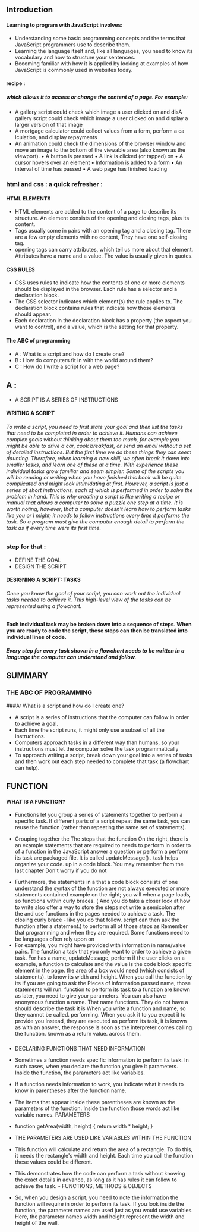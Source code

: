 ## Introduction
####  Learning to program with JavaScript involves: 
- Understanding some basic programming concepts and the terms that JavaScript programmers use to describe them.
- Learning the language itself and, like all languages, you need to know its vocabulary and how to structure your sentences.
- Becoming familiar with how it is applied by looking at examples of how JavaScript is commonly used in websites today.

#### recipe :
##### which allows it to access or change the content of a page. For example:
- A gallery script could check which
image a user clicked on and disA gallery script could check which image a user clicked on and display a larger version of that image
- A mortgage calculator could collect values from a form, perform a ca lculation, and display repayments 
- An animation could check the dimensions of the browser window and move an image to the bottom of the viewable area (also known as the viewport).
• A button is pressed
• A link is clicked (or tapped) on
• A cursor hovers over an element
• Information is added to a form
• An interval of time has passed
• A web page has finished loading

### html and css : a quick refresher :
####  HTML ELEMENTS 
- HTML elements are added to the content of a page to describe its structure. An element consists of the opening and closing tags, plus its content. 
- Tags usually come in pairs with an opening tag and a closing tag. There are a few empty elements with no     content,  They have one self-closing tag. 
- opening tags can carry attributes, which tell us more about that element. Attributes have a name and a value. The value is usually given in quotes. 
#### CSS RULES 
- CSS uses rules to indicate how the contents of one or more elements should be displayed in the browser. Each rule has a selector and a declaration block.
- The CSS selector indicates which element(s) the rule applies to. The declaration block contains rules that indicate how those elements should appear. 
- Each declaration in the declaration block has a property (the aspect you want to control), and a value, which is the setting for that property. 
#### The ABC of programming 
- A : What is a script and how do I create one?
- B : How do computers fit in with the world around them?
- C : How do I write a script for a web page?
## A :
- A SCRIPT IS A SERIES OF INSTRUCTIONS
#### WRITING A SCRIPT
###### To write a script, you need to first state your goal and then list the tasks that need to be completed in order to achieve it. Humans can achieve complex goals without thinking about them too much, for example you might be able to drive a car, cook breakfast, or send an email without a set of detailed instructions. But the first time we do these things they can seem daunting. Therefore, when learning a new skill, we often break it down into smaller tasks, and learn one of these at a time. With experience these individual tasks grow familiar and seem simpler. Some of the scripts you will be reading or writing when you have finished this book will be quite complicated and might look intimidating at first. However, a script is just a series of short instructions, each of which is performed in order to solve the problem in hand. This is why creating a script is like writing a recipe or manual that allows a computer to solve a puzzle one step at a time. It is worth noting, however, that a computer doesn't learn how to perform tasks like you or I might; it needs to follow instructions every time it performs the task. So a program must give the computer enough detail to perform the task as if every time were its first time.
### step for that :
-  DEFINE THE GOAL
- DESIGN THE SCRIPT
#### DESIGNING A SCRIPT: TASKS 
###### Once you know the goal of your script, you can work out the individual tasks needed to achieve it. This high-level view of the tasks can be represented using a flowchart.
#### Each individual task may be broken down into a sequence of steps. When you are ready to code the script, these steps can then be translated into individual lines of code. 

##### Every step for every task shown in a flowchart needs to be written in a language the computer can understand and follow.
## SUMMARY 
### THE ABC OF PROGRAMMING  
###A: What is a script and how do I create one? 
- A script is a series of instructions that the computer can follow in order to achieve a goal. 
- Each time the script runs, it might only use a subset of all the instructions.
- Computers approach tasks in a different way than humans, so your instructions must let the computer solve the task programmatically
-  To approach writing a script, break down your goal into a series of tasks and then work out each step needed to complete that task (a flowchart can help). 
## FUNCTION
#### WHAT IS A FUNCTION?
* Functions let you group a series of statements together to perform a specific task. If different parts of a script repeat the same task, you can reuse the function (rather than repeating the same set of statements).

* Grouping together the The steps that the function On the right, there is an example statements that are required to needs to perform in order to of a function in the JavaScript answer a question or perform a perform its task are packaged file. It is called updateMessage() . task helps organize your code. up in a code block. You may remember from the last chapter Don't worry if you do not
- Furthermore, the statements in a that a code block consists of one understand the syntax of the function are not always executed or more statements contained example on the right; you will when a page loads, so functions within curly braces. ( And you do take a closer look at how to write also offer a way to store the steps not write a semicolon after the and use functions in the pages needed to achieve a task. The closing curly brace - like you do that follow. script can then ask the function after a statement.) to perform all of those steps as Remember that programming and when they are required. Some functions need to be languages often rely upon on
- For example, you might have provided with information in name/value pairs. The function a task that you only want to order to achieve a given task. For has a name, updateMessage, perform if the user clicks on a example, a function to calculate and the value is the code block specific element in the page. the area of a box would need (which consists of statements). to know its width and height. When you call the function by its If you are going to ask the Pieces of information passed name, those statements will run. function to perform its task to a function are known as later, you need to give your parameters. You can also have anonymous function a name. That name functions. They do not have a should describe the task it is When you write a function and name, so they cannot be called. performing. When you ask it to you expect it to provide you Instead, they are executed as perform its task, it is known as with an answer, the response is soon as the interpreter comes calling the function. known as a return value. across them.

### 
- DECLARING FUNCTIONS THAT NEED INFORMATION 
- Sometimes a function needs specific information to perform its task. In such cases, when you declare the function you give it parameters. Inside the function, the parameters act like variables. 
- If a function needs information to work, you indicate what it needs to know in parentheses after the function name. 

- The items that appear inside these parentheses are known as the parameters of the function. Inside the function those words act like variable names.  PARAMETERS 

- function getArea(width, height) { return width * height; } 

-  THE PARAMETERS ARE USED LIKE VARIABLES WITHIN THE FUNCTION 
- This function will calculate and return the area of a rectangle. To do this, it needs the rectangle's width and height. Each time you call the function these values could be different. 
- This demonstrates how the code can perform a task without knowing the exact details in advance, as long as it has rules it can follow to achieve the task.  - FUNCTIONS, METHODS & OBJECTS 
- So, when you design a script, you need to note the information the function will require in order to perform its task.  If you look inside the function, the parameter names are used just as you would use variables. Here, the parameter names width and height represent the width and height of the wall. 
